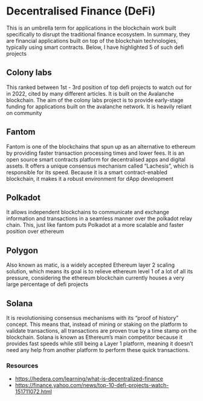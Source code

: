 # Decentralised Finance (DeFi)

This is an umbrella term for applications in the blockchain work built specifically to disrupt the traditional finance ecosystem.
In summary, they are financial applications built on top of the blockchain technologies, typically using smart contracts.
Below, I have highlighted 5 of such defi projects

## Colony labs

This ranked between 1st - 3rd position of top defi projects to watch out for in 2022, cited by many different articles. It is built on the Avalanche blockchain. The aim of the colony labs project is to provide early-stage funding for applications built on the avalanche network. It is heavily reliant on community

## Fantom

Fantom is one of the blockchains that spun up as an alternative to ethereum by providing faster transaction processing times and lower fees. It is an open source smart contracts platform for decentralised apps and digital assets.
It offers a unique consensus mechanism called “Lachesis”, which is responsible for its speed. Because it is a smart contract-enabled blockchain, it makes it a robust environment for dApp development

## Polkadot

It allows independent blockchains to communicate and exchange information and transactions in a seamless manner over the polkadot relay chain. This, just like fantom puts Polkadot at a more scalable and faster position over ethereum

## Polygon

Also known as matic, is a widely accepted Ethereum layer 2 scaling solution, which means its goal is to relieve ethereum level 1 of a lot of all its pressure, considering the ethereum blockchain currently houses a very large percentage of defi projects

## Solana

It is revolutionising consensus mechanisms with its “proof of history” concept. This means that, instead of mining or staking on the platform to validate transactions, all transactions are proven true by a time stamp on the blockchain. Solana is known as Ethereum’s main competitor because it provides fast speeds while still being a Layer 1 platform, meaning it doesn’t need any help from another platform to perform these quick transactions.

### Resources

- https://hedera.com/learning/what-is-decentralized-finance
- https://finance.yahoo.com/news/top-10-defi-projects-watch-151711072.html